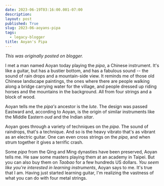 ```yaml
---
date: 2023-06-19T03:16:00.001-07:00
description: 
layout: post
published: True
slug: 2023-06-aoyans-pipa
tags:
  - legacy-blogger
title: Aoyan's Pipa
---
```


*This was originally posted on blogger.*

I met a man named Aoyan today playing the *pipa*, a Chinese instrument. It's like a guitar, but has a bustier bottom, and has a fabulous sound -- the sound of rain drops and a mountain-side view. It reminds me of those old Chinese landscape paintings, the ones where there are people walking along a bridge carrying water for the village, and people dressed up riding horses and the mountains in the background. All from four strings and a block of wood.

Aoyan tells me the *pipa's* ancestor is the *lute*. The design was passed Eastward and, according to Aoyan, is the origin of similar instruments like the Middle Eastern *oud* and the Indian *sitar*.   


Aoyan goes through a variety of techniques on the *pipa*. The sound of raindrops, that's a technique. And so is the heavy vibrato that's as vibrant as an electric guitar. One can even cross strings on the *pipa*, and when strum together it gives a terrific crash.

Some *pipa* from the Qing and Ming dynasties have been preserved, Aoyan tells me. He saw some masters playing them at an academy in Taipei. But you can also buy them on *Taobao* for a few hundreds US dollars. *You seem like you're interested in learning instruments*, Aoyan says to me. It's true that I am. Having just started learning guitar, I'm realizing the vastness of what you can do with four metal strings.  


